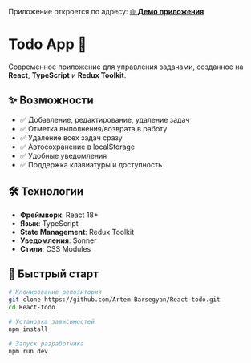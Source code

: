 Приложение откроется по адресу: 
[🌐 **Демо приложения**](vite-todo-react-app.netlify.app)


# Todo App 📝

Современное приложение для управления задачами, созданное на **React**, **TypeScript** и **Redux Toolkit**.

## ✨ Возможности

- ✅ Добавление, редактирование, удаление задач
- ✅ Отметка выполнения/возврата в работу
- ✅ Удаление всех задач сразу
- ✅ Автосохранение в localStorage
- ✅ Удобные уведомления
- ✅ Поддержка клавиатуры и доступность

## 🛠️ Технологии

- **Фреймворк**: React 18+
- **Язык**: TypeScript
- **State Management**: Redux Toolkit
- **Уведомления**: Sonner
- **Стили**: CSS Modules

## 🚀 Быстрый старт

```bash
# Клонирование репозитория
git clone https://github.com/Artem-Barsegyan/React-todo.git
cd React-todo

# Установка зависимостей
npm install

# Запуск разработчика
npm run dev
